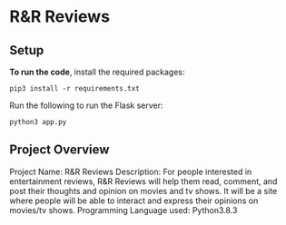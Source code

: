 # R&R Reviews
## Setup
**To run the code**, install the required packages:

```
pip3 install -r requirements.txt
```

Run the following to run the Flask server:

```
python3 app.py
```

## Project Overview
Project Name: R&R Reviews 
Description: For people interested in entertainment reviews, R&R Reviews will help them read, comment, and post their thoughts and opinion on movies and tv shows. It will be a site where people will be able to interact and express their opinions on movies/tv shows.
Programming Language used: Python3.8.3